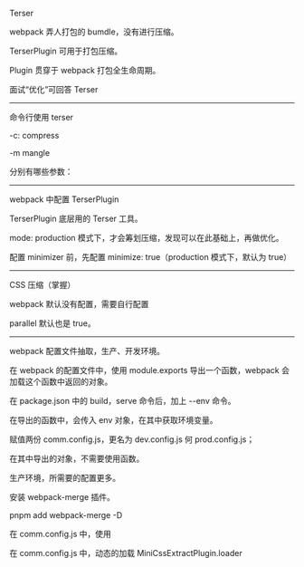 Terser



webpack 弄人打包的 bumdle，没有进行压缩。

TerserPlugin 可用于打包压缩。

Plugin 贯穿于 webpack 打包全生命周期。

面试“优化”可回答 Terser

---

命令行使用 terser

-c: compress

-m mangle

分别有哪些参数：

---

webpack 中配置 TerserPlugin



TerserPlugin 底层用的 Terser 工具。

mode: production 模式下，才会筹划压缩，发现可以在此基础上，再做优化。

配置 minimizer 前，先配置 minimize: true（production 模式下，默认为 true）

---

CSS 压缩（掌握）

webpack 默认没有配置，需要自行配置



parallel 默认也是 true。

---

webpack 配置文件抽取，生产、开发环境。



在 webpack 的配置文件中，使用 module.exports 导出一个函数，webpack 会加载这个函数中返回的对象。

在 package.json 中的 build，serve 命令后，加上 --env 命令。

在导出的函数中，会传入 env 对象，在其中获取环境变量。



赋值两份 comm.config.js，更名为 dev.config.js 何 prod.config.js；

在其中导出的对象，不需要使用函数。

生产环境，所需要的配置更多。



安装 webpack-merge 插件。

pnpm add webpack-merge -D

在 comm.config.js 中，使用

在 comm.config.js 中，动态的加载 MiniCssExtractPlugin.loader